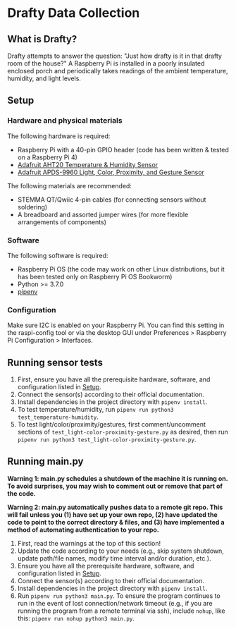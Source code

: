 # Drafty Data Collection

## What is Drafty?
Drafty attempts to answer the question: "Just how drafty is it in that drafty room of the house?" A Raspberry Pi is installed in a poorly insulated enclosed porch and periodically takes readings of the ambient temperature, humidity, and light levels. 

## Setup
### Hardware and physical materials
The following hardware is required:
- Raspberry Pi with a 40-pin GPIO header (code has been written & tested on a Raspberry Pi 4)
- [Adafruit AHT20 Temperature & Humidity Sensor](https://learn.adafruit.com/adafruit-aht20)
- [Adafruit APDS-9960 Light, Color, Proximity, and Gesture Sensor](https://learn.adafruit.com/adafruit-apds9960-breakout)

The following materials are recommended:
- STEMMA QT/Qwiic 4-pin cables (for connecting sensors without soldering)
- A breadboard and assorted jumper wires (for more flexible arrangements of components)

### Software
The following software is required:
- Raspberry Pi OS (the code may work on other Linux distributions, but it has been tested only on Raspberry Pi OS Bookworm)
- Python >= 3.7.0
- [pipenv](https://pypi.org/project/pipenv)

### Configuration
Make sure I2C is enabled on your Raspberry Pi. You can find this setting in the raspi-config tool or via the desktop GUI under Preferences > Raspberry Pi Configuration > Interfaces.

## Running sensor tests
1. First, ensure you have all the prerequisite hardware, software, and configuration listed in [Setup](#setup).
2. Connect the sensor(s) according to their official documentation.
3. Install dependencies in the project directory with `pipenv install`.
4. To test temperature/humidity, run `pipenv run python3 test_temperature-humidity`.
5. To test light/color/proximity/gestures, first comment/uncomment sections of `test_light-color-proximity-gesture.py` as desired, then run `pipenv run python3 test_light-color-proximity-gesture.py`.

## Running main.py
**Warning 1: main.py schedules a shutdown of the machine it is running on. To avoid surprises, you may wish to comment out or remove that part of the code.**

**Warning 2: main.py automatically pushes data to a remote git repo. This will fail unless you (1) have set up your own repo, (2) have updated the code to point to the correct directory & files, and (3) have implemented a method of automating authentication to your repo.**

1. First, read the warnings at the top of this section!
2. Update the code according to your needs (e.g., skip system shutdown, update path/file names, modify time interval and/or duration, etc.).
3. Ensure you have all the prerequisite hardware, software, and configuration listed in [Setup](#setup).
4. Connect the sensor(s) according to their official documentation.
5. Install dependencies in the project directory with `pipenv install`.
6. Run `pipenv run python3 main.py`. To ensure the program continues to run in the event of lost connection/network timeout (e.g., if you are running the program from a remote terminal via ssh), include `nohup`, like this: `pipenv run nohup python3 main.py`.
